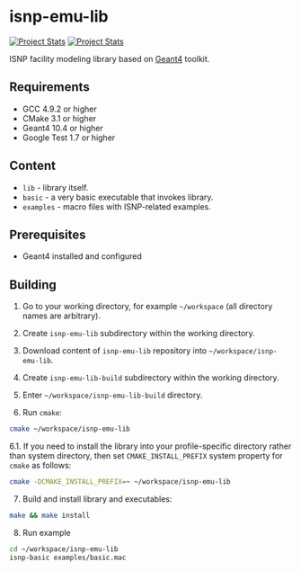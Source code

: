 # isnp-emu-lib

[![Project Stats](https://www.openhub.net/p/isnp-emu-lib/widgets/project_thin_badge.gif)](https://www.openhub.net/p/isnp-emu-lib)
[![Project Stats](https://www.openhub.net/p/isnp-emu-lib/widgets/project_thin_badge.gif)](https://www.openhub.net/p/isnp-emu-lib)

ISNP facility modeling library based on [Geant4](http://geant4.web.cern.ch/) toolkit.

## Requirements

* GCC 4.9.2 or higher
* CMake 3.1 or higher
* Geant4 10.4 or higher
* Google Test 1.7 or higher

## Content

* `lib` - library itself.
* `basic` - a very basic executable that invokes library.
* `examples` - macro files with ISNP-related examples.

## Prerequisites

* Geant4 installed and configured

## Building

1. Go to your working directory, for example `~/workspace` (all directory names are arbitrary).

2. Create `isnp-emu-lib` subdirectory within the working directory.

3. Download content of `isnp-emu-lib` repository into `~/workspace/isnp-emu-lib`.

4. Create `isnp-emu-lib-build` subdirectory within the working directory.

5. Enter `~/workspace/isnp-emu-lib-build` directory.

6. Run `cmake`:

```bash
cmake ~/workspace/isnp-emu-lib
```

6.1. If you need to install the library into your profile-specific directory rather than system directory, then set `CMAKE_INSTALL_PREFIX` system property for `cmake` as follows:

```bash
cmake -DCMAKE_INSTALL_PREFIX=~ ~/workspace/isnp-emu-lib
```

7. Build and install library and executables:

```bash
make && make install
```

8. Run example

```bash
cd ~/workspace/isnp-emu-lib
isnp-basic examples/basic.mac
```

